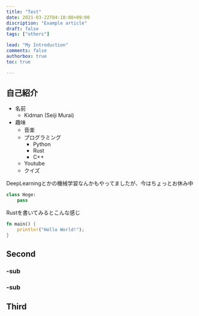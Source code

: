 ```yaml
---
title: "Test"
date: 2021-03-22T04:18:08+09:00
discription: "Example article"
draft: false
tags: ["others"]

lead: "My Introduction"
comments: false
authorbox: true
toc: true

---
```


## 自己紹介

- 名前
    - Kidman (Seiji Murai)
- 趣味
    - 音楽
    - プログラミング
        - Python
        - Rust
        - C++
    - Youtube
    - クイズ

DeepLearningとかの機械学習なんかもやってましたが、今はちょっとお休み中
```python
class Hoge:
    pass
```
Rustを書いてみるとこんな感じ

```Rust
fn main() {
    println!("Hello World!");
}
```

## Second

### -sub
### -sub

## Third
